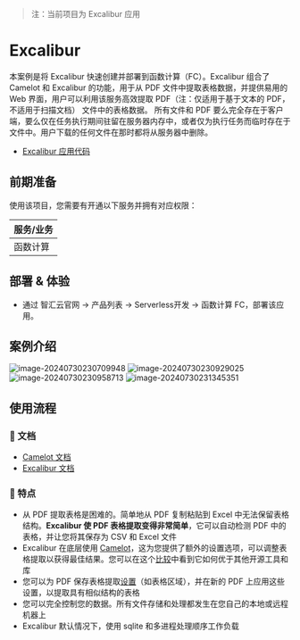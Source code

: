 > 注：当前项目为 Excalibur 应用

# Excalibur

本案例是将 Excalibur 快速创建并部署到函数计算（FC）。Excalibur 组合了 Camelot 和 Excalibur 的功能，用于从 PDF 文件中提取表格数据，并提供易用的 Web 界面，用户可以利用该服务高效提取 PDF（注：仅适用于基于文本的 PDF，不适用于扫描文档） 文件中的表格数据。
所有文件和 PDF 要么完全存在于客户端，要么仅在任务执行期间驻留在服务器内存中，或者仅为执行任务而临时存在于文件中。用户下载的任何文件在那时都将从服务器中删除。

- [Excalibur 应用代码](https://github.com/Qihoo360/fc-templates/tree/feature/main/applications/data-processor/excalibur/src)

## 前期准备

使用该项目，您需要有开通以下服务并拥有对应权限：

| 服务/业务 |
| --------- |
| 函数计算  |

## 部署 & 体验

- 通过 智汇云官网 -> 产品列表 -> Serverless开发 -> 函数计算 FC，部署该应用。

## 案例介绍

![image-20240730230709948](https://github.com/Qihoo360/fc-templates/blob/feature/main/applications/data-processor/excalibur/src/excalibur/images/image-20240730230709948.png?raw=true)
![image-20240730230929025](https://github.com/Qihoo360/fc-templates/blob/feature/main/applications/data-processor/excalibur/src/excalibur/images/image-20240730230929025.png?raw=true)
![image-20240730230958713](https://github.com/Qihoo360/fc-templates/blob/feature/main/applications/data-processor/excalibur/src/excalibur/images/image-20240730230958713.png?raw=true)
![image-20240730231345351](https://github.com/Qihoo360/fc-templates/blob/feature/main/applications/data-processor/excalibur/src/excalibur/images/image-20240730231345351.png?raw=true)

## 使用流程

### 📖 文档

- [Camelot 文档](https://camelot-py.readthedocs.io/en/master)
- [Excalibur 文档](https://excalibur-py.readthedocs.io/en/master)

### :wave: 特点

- 从 PDF 提取表格是困难的。简单地从 PDF 复制粘贴到 Excel 中无法保留表格结构。**Excalibur 使 PDF 表格提取变得非常简单**，它可以自动检测 PDF 中的表格，并让您将其保存为 CSV 和 Excel 文件
- Excalibur 在底层使用 [Camelot](https://camelot-py.readthedocs.io/)，这为您提供了额外的设置选项，可以调整表格提取以获得最佳结果。您可以在这个[比较](https://github.com/socialcopsdev/camelot/wiki/Comparison-with-other-PDF-Table-Extraction-libraries-and-tools)中看到它如何优于其他开源工具和库
- 您可以为 PDF 保存表格提取[设置](https://excalibur-py.readthedocs.io/en/master/user/faq.html#faq)（如表格区域），并在新的 PDF 上应用这些设置，以提取具有相似结构的表格
- 您可以完全控制您的数据。所有文件存储和处理都发生在您自己的本地或远程机器上
- Excalibur 默认情况下，使用 sqlite 和多进程处理顺序工作负载
